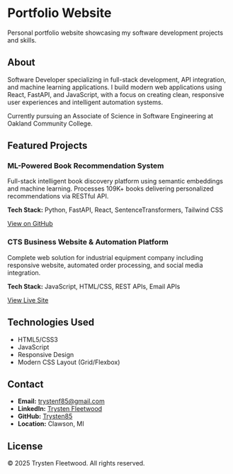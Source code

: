 # Portfolio Website

Personal portfolio website showcasing my software development projects and skills.

## About

Software Developer specializing in full-stack development, API integration, and machine learning applications. I build modern web applications using React, FastAPI, and JavaScript, with a focus on creating clean, responsive user experiences and intelligent automation systems.

Currently pursuing an Associate of Science in Software Engineering at Oakland Community College.

## Featured Projects

### ML-Powered Book Recommendation System
Full-stack intelligent book discovery platform using semantic embeddings and machine learning. Processes 109K+ books delivering personalized recommendations via RESTful API.

**Tech Stack:** Python, FastAPI, React, SentenceTransformers, Tailwind CSS

[View on GitHub](https://github.com/Trysten85/ml-book-recommender)

### CTS Business Website & Automation Platform
Complete web solution for industrial equipment company including responsive website, automated order processing, and social media integration.

**Tech Stack:** JavaScript, HTML/CSS, REST APIs, Email APIs

[View Live Site](https://cts.zone)

## Technologies Used

- HTML5/CSS3
- JavaScript
- Responsive Design
- Modern CSS Layout (Grid/Flexbox)

## Contact

- **Email:** trystenf85@gmail.com
- **LinkedIn:** [Trysten Fleetwood](https://www.linkedin.com/in/trysten-f-481218340/)
- **GitHub:** [Trysten85](https://github.com/Trysten85)
- **Location:** Clawson, MI

## License

© 2025 Trysten Fleetwood. All rights reserved.

